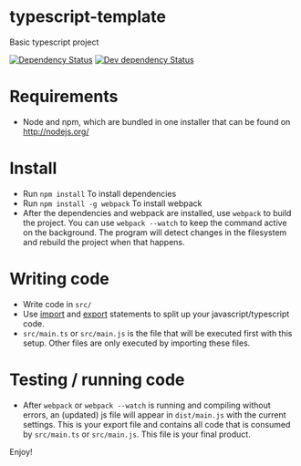 # typescript-template
Basic typescript project


[![Dependency Status](https://david-dm.org/avdg/typescript-template.svg)](https://david-dm.org/avdg/typescript-template)
[![Dev dependency Status](https://david-dm.org/avdg/typescript-template/dev-status.svg)](https://david-dm.org/avdg/typescript-template?type=dev)

# Requirements
- Node and npm, which are bundled in one installer that can be found on http://nodejs.org/

# Install

- Run `npm install` To install dependencies
- Run `npm install -g webpack` To install webpack
- After the dependencies and webpack are installed, use `webpack` to build the project.
  You can use `webpack --watch` to keep the command active on the background.
  The program will detect changes in the filesystem and rebuild the project when that happens.

# Writing code

- Write code in `src/`
- Use [import](https://developer.mozilla.org/en-US/docs/Web/JavaScript/Reference/Statements/import)
  and [export](https://developer.mozilla.org/en-US/docs/Web/JavaScript/Reference/Statements/export)
  statements to split up your javascript/typescript code.
- `src/main.ts` or `src/main.js` is the file that will be executed first with
  this setup. Other files are only executed by importing these files.

# Testing / running code
- After `webpack` or `webpack --watch` is running and compiling without errors,
  an (updated) js file will appear in `dist/main.js` with the current settings.
  This is your export file and contains all code that is consumed by
  `src/main.ts` or `src/main.js`. This file is your final product.

Enjoy!
